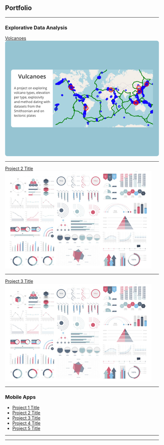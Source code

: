 ## Portfolio

---

### Explorative Data Analysis

[Volcanoes](notebooks/volcanoes.pdf)
[<img src="assets/volcanoes.png?raw=true">](notebooks/volcanoes.pdf)

---
[Project 2 Title](/pdf/sample_presentation.pdf)
<img src="assets/dummy_thumbnail.jpg?raw=true"/>

---
[Project 3 Title](http://example.com/)
<img src="assets/dummy_thumbnail.jpg?raw=true"/>

---

### Mobile Apps

- [Project 1 Title](http://example.com/)
- [Project 2 Title](http://example.com/)
- [Project 3 Title](http://example.com/)
- [Project 4 Title](http://example.com/)
- [Project 5 Title](http://example.com/)

---




---
